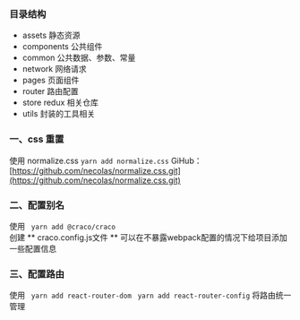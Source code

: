 ### 目录结构

- assets 静态资源
- components 公共组件
- common 公共数据、参数、常量
- network 网络请求
- pages 页面组件
- router 路由配置
- store redux 相关仓库
- utils 封装的工具相关

### 一、css 重置

使用 normalize.css  `yarn add normalize.css`
GiHub：[https://github.com/necolas/normalize.css.git](https://github.com/necolas/normalize.css.git)


### 二、配置别名

使用 ` yarn add @craco/craco`  
创建 ** craco.config.js文件 **
可以在不暴露webpack配置的情况下给项目添加一些配置信息


### 三、配置路由

使用 ` yarn add react-router-dom` 
 ` yarn add react-router-config`   将路由统一管理